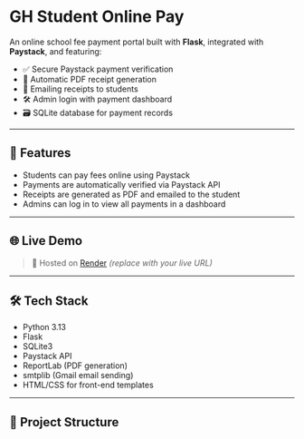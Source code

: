 # GH Student Online Pay

An online school fee payment portal built with **Flask**, integrated with **Paystack**, and featuring:

- ✅ Secure Paystack payment verification
- 🧾 Automatic PDF receipt generation
- 📧 Emailing receipts to students
- 🛠 Admin login with payment dashboard
- 🗃 SQLite database for payment records

---

## 🚀 Features

- Students can pay fees online using Paystack
- Payments are automatically verified via Paystack API
- Receipts are generated as PDF and emailed to the student
- Admins can log in to view all payments in a dashboard

---

## 🌐 Live Demo

> 🔗 Hosted on [Render](https://ghstudentonlinepayh.onrender.com) *(replace with your live URL)*

---

## 🛠 Tech Stack

- Python 3.13
- Flask
- SQLite3
- Paystack API
- ReportLab (PDF generation)
- smtplib (Gmail email sending)
- HTML/CSS for front-end templates

---

## 📁 Project Structure

